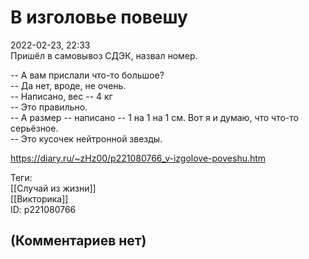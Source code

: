 В изголовье повешу
==================

  
2022-02-23, 22:33  
 Пришёл в самовывоз СДЭК, назвал номер.   
   
 -- А вам прислали что-то большое?   
 -- Да нет, вроде, не очень.   
 -- Написано, вес -- 4 кг   
 -- Это правильно.   
 -- А размер -- написано -- 1 на 1 на 1 см. Вот я и думаю, что что-то серьёзное.   
 -- Это кусочек нейтронной звезды.   
  
<https://diary.ru/~zHz00/p221080766_v-izgolove-poveshu.htm>  
  
Теги:  
[[Случай из жизни]]  
[[Викторика]]  
ID: p221080766  


(Комментариев нет)
------------------